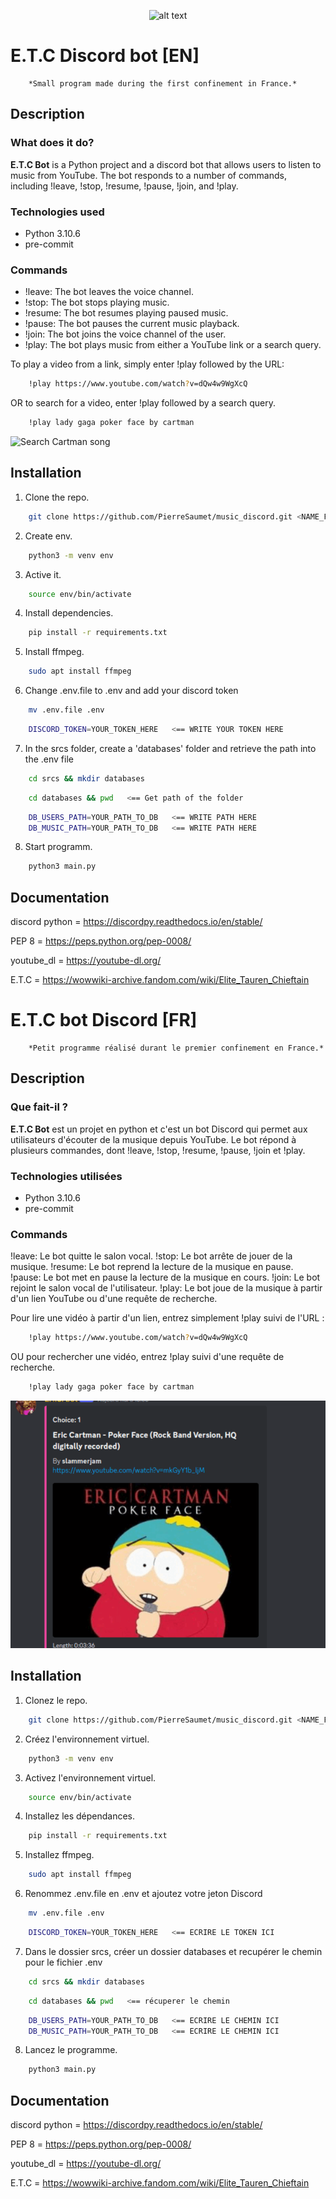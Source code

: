 <div id="header" align="center">

![alt text](https://encrypted-tbn2.gstatic.com/images?q=tbn:ANd9GcRGK3JsW5m_CIIMImwR6Iu1opQDkhoXxeBbrbmuz30UjDcR9UCR "E.T.C" )
</div>

# E.T.C Discord bot  [EN]
        *Small program made during the first confinement in France.*

## Description
### What does it do?
**E.T.C Bot** is a Python project and  a discord bot that allows users to listen to music from YouTube. The bot responds to a number of commands, including !leave, !stop, !resume, !pause, !join, and !play.

### Technologies used
- Python 3.10.6
- pre-commit

### Commands
- !leave: The bot leaves the voice channel.
- !stop: The bot stops playing music.
- !resume: The bot resumes playing paused music.
- !pause: The bot pauses the current music playback.
- !join: The bot joins the voice channel of the user.
- !play: The bot plays music from either a YouTube link or a search query.

To play a video from a link, simply enter !play followed by the URL:
```bash
    !play https://www.youtube.com/watch?v=dQw4w9WgXcQ
```
OR to search for a video, enter !play followed by a search query.
```bash
    !play lady gaga poker face by cartman
```
<img src="./images/img_gif.gif" alt="Search Cartman song">

## Installation
1. Clone the repo.
```bash
    git clone https://github.com/PierreSaumet/music_discord.git <NAME_FOLDER>
```

2. Create env.
```bash
    python3 -m venv env
```

3. Active it.
```bash
    source env/bin/activate
```

4. Install dependencies.
```bash
    pip install -r requirements.txt
```

5. Install ffmpeg.
```bash
    sudo apt install ffmpeg
```

6. Change .env.file to .env and add your discord token
```bash
    mv .env.file .env
```
```bash
    DISCORD_TOKEN=YOUR_TOKEN_HERE   <== WRITE YOUR TOKEN HERE
```

7. In the srcs folder, create a 'databases' folder and retrieve the path into the .env file
```bash
    cd srcs && mkdir databases
```
```bash
    cd databases && pwd   <== Get path of the folder
```
```bash
    DB_USERS_PATH=YOUR_PATH_TO_DB   <== WRITE PATH HERE
    DB_MUSIC_PATH=YOUR_PATH_TO_DB   <== WRITE PATH HERE
```

8. Start programm.
```bash
    python3 main.py
```

## Documentation
discord python = https://discordpy.readthedocs.io/en/stable/

PEP 8 = https://peps.python.org/pep-0008/

youtube_dl = https://youtube-dl.org/

E.T.C = https://wowwiki-archive.fandom.com/wiki/Elite_Tauren_Chieftain











# E.T.C bot Discord [FR]
        *Petit programme réalisé durant le premier confinement en France.*

## Description
### Que fait-il ?
**E.T.C Bot** est un projet en python et c'est un bot Discord qui permet aux utilisateurs d'écouter de la musique depuis YouTube. Le bot répond à plusieurs commandes, dont !leave, !stop, !resume, !pause, !join et !play.

### Technologies utilisées
- Python 3.10.6
- pre-commit

### Commands
!leave: Le bot quitte le salon vocal.
!stop: Le bot arrête de jouer de la musique.
!resume: Le bot reprend la lecture de la musique en pause.
!pause: Le bot met en pause la lecture de la musique en cours.
!join: Le bot rejoint le salon vocal de l'utilisateur.
!play: Le bot joue de la musique à partir d'un lien YouTube ou d'une requête de recherche.

Pour lire une vidéo à partir d'un lien, entrez simplement !play suivi de l'URL :
```bash
    !play https://www.youtube.com/watch?v=dQw4w9WgXcQ
```
OU pour rechercher une vidéo, entrez !play suivi d'une requête de recherche.
```bash
    !play lady gaga poker face by cartman
```
<img src="./readme/img.gif" alt="Search Cartman song">

## Installation
1. Clonez le repo.
```bash
    git clone https://github.com/PierreSaumet/music_discord.git <NAME_FOLDER>
```

2. Créez l'environnement virtuel.
```bash
    python3 -m venv env
```

3. Activez l'environnement virtuel.
```bash
    source env/bin/activate
```

4. Installez les dépendances.
```bash
    pip install -r requirements.txt
```

5. Installez ffmpeg.
```bash
    sudo apt install ffmpeg
```

6. Renommez .env.file en .env et ajoutez votre jeton Discord
```bash
    mv .env.file .env
```
```bash
    DISCORD_TOKEN=YOUR_TOKEN_HERE   <== ECRIRE LE TOKEN ICI
```

7. Dans le dossier srcs, créer un dossier databases et recupérer le chemin pour le fichier .env
```bash
    cd srcs && mkdir databases
```
```bash
    cd databases && pwd   <== récuperer le chemin
```
```bash
    DB_USERS_PATH=YOUR_PATH_TO_DB   <== ECRIRE LE CHEMIN ICI
    DB_MUSIC_PATH=YOUR_PATH_TO_DB   <== ECRIRE LE CHEMIN ICI
```

8. Lancez le programme.
```bash
    python3 main.py
```

## Documentation
discord python = https://discordpy.readthedocs.io/en/stable/

PEP 8 = https://peps.python.org/pep-0008/

youtube_dl = https://youtube-dl.org/

E.T.C = https://wowwiki-archive.fandom.com/wiki/Elite_Tauren_Chieftain
